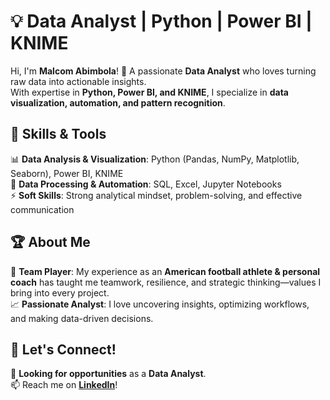 # 💡 Data Analyst | Python | Power BI | KNIME  

Hi, I'm **Malcom Abimbola**! 👋 A passionate **Data Analyst** who loves turning raw data into actionable insights.  
With expertise in **Python, Power BI, and KNIME**, I specialize in **data visualization, automation, and pattern recognition**.  

## 🔧 Skills & Tools  
📊 **Data Analysis & Visualization**: Python (Pandas, NumPy, Matplotlib, Seaborn), Power BI, KNIME  
📂 **Data Processing & Automation**: SQL, Excel, Jupyter Notebooks  
⚡ **Soft Skills**: Strong analytical mindset, problem-solving, and effective communication  

## 🏆 About Me  
🏈 **Team Player**: My experience as an **American football athlete & personal coach** has taught me teamwork, resilience, and strategic thinking—values I bring into every project.  
📈 **Passionate Analyst**: I love uncovering insights, optimizing workflows, and making data-driven decisions.  

## 🚀 Let's Connect!  
💼 **Looking for opportunities** as a **Data Analyst**.  
📫 Reach me on **[LinkedIn](www.linkedin.com/in/malcom-abimbola)**!  
